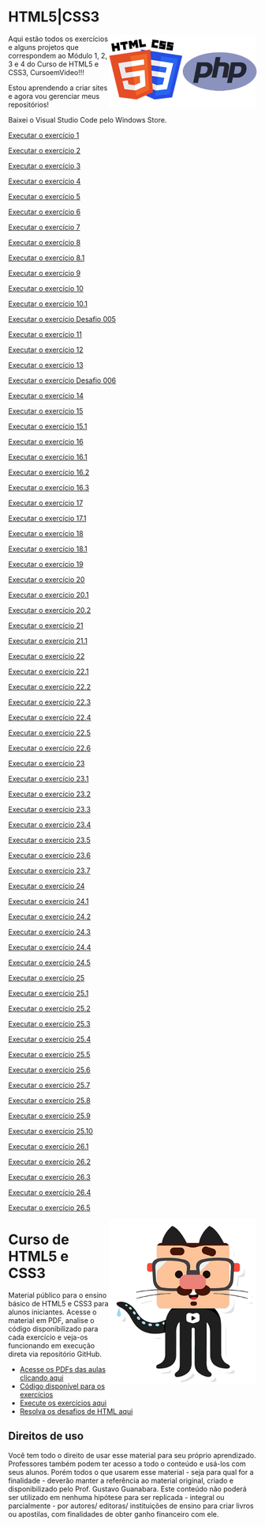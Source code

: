 # HTML5|CSS3

<img src="Imagem/php.webp" alt="PHP" align="right" width="150">

<img src="Imagem/HTML-CSS.png" alt="HTML-CSS" align="right" width="150">

Aqui estão todos os exercícios e alguns projetos que correspondem ao Módulo 1, 2, 3 e 4 do 
 Curso de HTML5 e CSS3, CursoemVideo!!!

 Estou aprendendo a criar sites e agora vou gerenciar meus repositórios!

 Baixei o Visual Studio Code pelo Windows Store.

 <a href= "https://anajulialeite.github.io/HTML-CSS/Exercícios/Exercício 1/index.html">Executar o exercício 1</a>

 <a href= "https://anajulialeite.github.io/HTML-CSS/Exercícios/Exercício 2/index.html">Executar o exercício 2</a>

 <a href= "https://anajulialeite.github.io/HTML-CSS/Exercícios/Exercício 3/index.html">Executar o exercício 3</a>

 <a href= "https://anajulialeite.github.io/HTML-CSS/Exercícios/Exercício 4/index.html">Executar o exercício 4</a>

 <a href= "https://anajulialeite.github.io/HTML-CSS/Exercícios/Exercício 5/index.html">Executar o exercício 5</a>

 <a href= "https://anajulialeite.github.io/HTML-CSS/Exercícios/Exercício 6/index.html">Executar o exercício 6</a>

 <a href= "https://anajulialeite.github.io/HTML-CSS/Exercícios/Exercício 7/index.html">Executar o exercício 7</a>

 <a href= "https://anajulialeite.github.io/HTML-CSS/Exercícios/Exercício 8/index.html">Executar o exercício 8</a>

 <a href= "https://anajulialeite.github.io/HTML-CSS/Exercícios/Exercício 8.1/index.html">Executar o exercício 8.1</a>

<a href= "https://anajulialeite.github.io/HTML-CSS/Exercícios/Exercício 9/index.html">Executar o exercício 9</a>

<a href= "https://anajulialeite.github.io/HTML-CSS/Exercícios/Exercício 10/index.html">Executar o exercício 10</a>

<a href= "https://anajulialeite.github.io/HTML-CSS/Exercícios/Exercício 10/pag002.html">Executar o exercício 10.1</a>

<a href= "https://anajulialeite.github.io/HTML-CSS/Desafio/Desafio 005/Desafio005.html">Executar o exercício Desafio 005</a>

<a href= "https://anajulialeite.github.io/HTML-CSS/Exercícios/Exercício 11/index.html">Executar o exercício 11</a>

<a href= "https://anajulialeite.github.io/HTML-CSS/Exercícios/Exercício 12/index.html">Executar o exercício 12</a>

<a href= "https://anajulialeite.github.io/HTML-CSS/Exercícios/Exercício 13/index.html">Executar o exercício 13</a>

<a href= "https://anajulialeite.github.io/HTML-CSS/Desafio/Desafio 006/index.html">Executar o exercício Desafio 006</a>

<a href= "https://anajulialeite.github.io/HTML-CSS/Exercícios/Exercício 14/index.html">Executar o exercício 14</a>

<a href= "https://anajulialeite.github.io/HTML-CSS/Exercícios/Exercício 15/index.html">Executar o exercício 15</a>

<a href= "https://anajulialeite.github.io/HTML-CSS/Exercícios/Exercício 15/pagina2.html">Executar o exercício 15.1</a>

<a href= "https://anajulialeite.github.io/HTML-CSS/Exercícios/Exercício 16/cor01.html">Executar o exercício 16</a>

<a href= "https://anajulialeite.github.io/HTML-CSS/Exercícios/Exercício 16/cor02.html">Executar o exercício 16.1</a>

<a href= "https://anajulialeite.github.io/HTML-CSS/Exercícios/Exercício 16/cor03.html">Executar o exercício 16.2</a>

<a href= "https://anajulialeite.github.io/HTML-CSS/Exercícios/Exercício 16/cor04.html">Executar o exercício 16.3</a>

<a href= "https://anajulialeite.github.io/HTML-CSS/Exercícios/Exercício 17/fonte01.html">Executar o exercício 17</a>

<a href= "https://anajulialeite.github.io/HTML-CSS/Exercícios/Exercício 17/fonte02.html">Executar o exercício 17.1</a>

<a href= "https://anajulialeite.github.io/HTML-CSS/Exercícios/Exercício 18/fonte01.html">Executar o exercício 18</a>

<a href= "https://anajulialeite.github.io/HTML-CSS/Exercícios/Exercício 18/fonte02.html">Executar o exercício 18.1</a>

<a href= "https://anajulialeite.github.io/HTML-CSS/Exercícios/Exercício 19/seletor01.html">Executar o exercício 19</a>

<a href= "https://anajulialeite.github.io/HTML-CSS/Exercícios/Exercício 20/hover.html">Executar o exercício 20</a>

<a href= "https://anajulialeite.github.io/HTML-CSS/Exercícios/Exercício 20/links.html">Executar o exercício 20.1</a>

<a href= "https://anajulialeite.github.io/HTML-CSS/Exercícios/Exercício 20/pseudoclasses.html">Executar o exercício 20.2</a>

<a href= "https://anajulialeite.github.io/HTML-CSS/Exercícios/Exercício 21/caixa01.html">Executar o exercício 21</a>

<a href= "https://anajulialeite.github.io/HTML-CSS/Exercícios/Exercício 21/caixa02.html">Executar o exercício 21.1</a>

<a href= "https://anajulialeite.github.io/HTML-CSS/Exercícios/Exercício 22/fundo001.html">Executar o exercício 22</a>

<a href= "https://anajulialeite.github.io/HTML-CSS/Exercícios/Exercício 22/fundo002.html">Executar o exercício 22.1</a>

<a href= "https://anajulialeite.github.io/HTML-CSS/Exercícios/Exercício 22/fundo003.html">Executar o exercício 22.2</a>

<a href= "https://anajulialeite.github.io/HTML-CSS/Exercícios/Exercício 22/fundo004.html">Executar o exercício 22.3</a>

<a href= "https://anajulialeite.github.io/HTML-CSS/Exercícios/Exercício 22/fundo005.html">Executar o exercício 22.4</a>

<a href= "https://anajulialeite.github.io/HTML-CSS/Exercícios/Exercício 22/fundo006.html">Executar o exercício 22.5</a>

<a href= "https://anajulialeite.github.io/HTML-CSS/Exercícios/Exercício 22/Fundo007.html">Executar o exercício 22.6</a>

<a href= "https://anajulialeite.github.io/HTML-CSS/Exercícios/Exercício 23/tabela001.html">Executar o exercício 23</a>

<a href= "https://anajulialeite.github.io/HTML-CSS/Exercícios/Exercício 23/tabela002.html">Executar o exercício 23.1</a>

<a href= "https://anajulialeite.github.io/HTML-CSS/Exercícios/Exercício 23/tabela003.html">Executar o exercício 23.2</a>

<a href= "https://anajulialeite.github.io/HTML-CSS/Exercícios/Exercício 23/tabela004.html">Executar o exercício 23.3</a>

<a href= "https://anajulialeite.github.io/HTML-CSS/Exercícios/Exercício 23/Tabela005.html">Executar o exercício 23.4</a>

<a href= "https://anajulialeite.github.io/HTML-CSS/Exercícios/Exercício 23/tabela006.html">Executar o exercício 23.5</a>

<a href= "https://anajulialeite.github.io/HTML-CSS/Exercícios/Exercício 23/Desafio.html">Executar o exercício 23.6</a>

<a href= "https://anajulialeite.github.io/HTML-CSS/Exercícios/Exercício 23/Desafio01.html">Executar o exercício 23.7</a>

<a href= "https://anajulialeite.github.io/HTML-CSS/Exercícios/Exercício 24/iframe001.html">Executar o exercício 24</a>

<a href= "https://anajulialeite.github.io/HTML-CSS/Exercícios/Exercício 24/iframe002.html">Executar o exercício 24.1</a>

<a href= "https://anajulialeite.github.io/HTML-CSS/Exercícios/Exercício 24/iframe003.html">Executar o exercício 24.2</a>

<a href= "https://anajulialeite.github.io/HTML-CSS/Exercícios/Exercício 24/iframe004.html">Executar o exercício 24.3</a>

<a href= "https://anajulialeite.github.io/HTML-CSS/Exercícios/Exercício 24/iframe005.html">Executar o exercício 24.4</a>

<a href= "https://anajulialeite.github.io/HTML-CSS/Exercícios/Exercício 24/iframe006.html">Executar o exercício 24.5</a>

<a href= "https://anajulialeite.github.io/HTML-CSS/Exercícios/Exercício 25/Cadastro.php">Executar o exercício 25</a>

<a href= "https://anajulialeite.github.io/HTML-CSS/Exercícios/Exercício 25/Form001.html">Executar o exercício 25.1</a>

<a href= "https://anajulialeite.github.io/HTML-CSS/Exercícios/Exercício 25/Form002.html">Executar o exercício 25.2</a>

<a href= "https://anajulialeite.github.io/HTML-CSS/Exercícios/Exercício 25/form003.html">Executar o exercício 25.3</a>

<a href= "https://anajulialeite.github.io/HTML-CSS/Exercícios/Exercício 25/Form004.html">Executar o exercício 25.4</a>

<a href= "https://anajulialeite.github.io/HTML-CSS/Exercícios/Exercício 25/Form005.html">Executar o exercício 25.5</a>

<a href= "https://anajulialeite.github.io/HTML-CSS/Exercícios/Exercício 25/Form006.html">Executar o exercício 25.6</a>

<a href= "https://anajulialeite.github.io/HTML-CSS/Exercícios/Exercício 25/Form007.html">Executar o exercício 25.7</a>

<a href= "https://anajulialeite.github.io/HTML-CSS/Exercícios/Exercício 25/Form008.html">Executar o exercício 25.8</a>

<a href= "https://anajulialeite.github.io/HTML-CSS/Exercícios/Exercício 25/Form009.html">Executar o exercício 25.9</a>

<a href= "https://anajulialeite.github.io/HTML-CSS/Exercícios/Exercício 25/Form010.html">Executar o exercício 25.10</a>

<a href= "https://anajulialeite.github.io/HTML-CSS/Exercícios/Exercício 26/MQ001/index.html">Executar o exercício 26.1</a>

<a href= "https://anajulialeite.github.io/HTML-CSS/Exercícios/Exercício 26/MQ002/index.html">Executar o exercício 26.2</a>

<a href= "https://anajulialeite.github.io/HTML-CSS/Exercícios/Exercício 26/MQ003/index.html">Executar o exercício 26.3</a>

<a href= "https://anajulialeite.github.io/HTML-CSS/Exercícios/Exercício 26/MQ004/index.html">Executar o exercício 26.4</a>

<a href= "https://anajulialeite.github.io/HTML-CSS/Exercícios/Exercício 26/MQ005/index.html">Executar o exercício 26.5</a>

<img src="Imagem/mascote.png" align="right" width="300">

# Curso de HTML5 e CSS3

Material público para o ensino básico de HTML5 e CSS3 para alunos iniciantes. Acesse o material em PDF, analise o código disponibilizado para cada exercício e veja-os funcionando em execução direta via repositório GitHub.

* [Acesse os PDFs das aulas clicando aqui](https://github.com/gustavoguanabara/html-css/tree/fe6653ecdafa5b7275a5ecb4c36a8ca14f5043e7/aulas-pdf)
* [Código disponível para os exercícios](https://github.com/gustavoguanabara/html-css/tree/master/exercicios)
* [Execute os exercícios aqui](https://gustavoguanabara.github.io/html-css/exercicios/)
* [Resolva os desafios de HTML aqui](https://github.com/gustavoguanabara/html-css/tree/master/desafios)

## Direitos de uso

Você tem todo o direito de usar esse material para seu próprio aprendizado. Professores também podem ter acesso a todo o conteúdo e usá-los com seus alunos. Porém todos o que usarem esse material - seja para qual for a finalidade - deverão manter a referência ao material original, criado e disponibilizado pelo Prof. Gustavo Guanabara. Este conteúdo não poderá ser utilizado em nenhuma hipótese para ser replicada - integral ou parcialmente - por autores/ editoras/ instituições de ensino para criar livros ou apostilas, com finalidades de obter ganho financeiro com ele.
